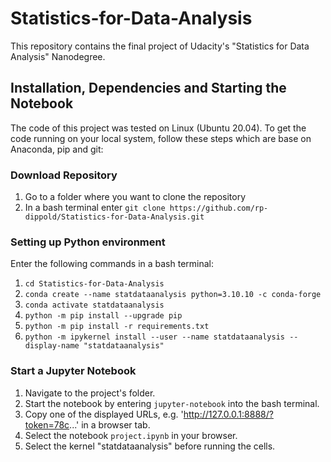 # Statistics-for-Data-Analysis
This repository contains the final project of Udacity's "Statistics for Data Analysis" Nanodegree.

## Installation, Dependencies and Starting the Notebook
The code of this project was tested on Linux (Ubuntu 20.04). To get the code running on your local system, follow these steps which are base on Anaconda, pip and git:

### Download Repository
1. Go to a folder where you want to clone the repository
2. In a bash terminal enter `git clone https://github.com/rp-dippold/Statistics-for-Data-Analysis.git`

### Setting up Python environment
Enter the following commands in a bash terminal:
1. `cd Statistics-for-Data-Analysis`
2. `conda create --name statdataanalysis python=3.10.10 -c conda-forge`
3. `conda activate statdataanalysis`
4. `python -m pip install --upgrade pip`
5. `python -m pip install -r requirements.txt`
7. `python -m ipykernel install --user --name statdataanalysis --display-name "statdataanalysis"`

### Start a Jupyter Notebook
1. Navigate to the project's folder.
2. Start the notebook by entering `jupyter-notebook` into the bash terminal.
3. Copy one of the displayed URLs, e.g. 'http://127.0.0.1:8888/?token=78c...' in a browser tab.
4. Select the notebook `project.ipynb` in your browser.
5. Select the kernel "statdataanalysis" before running the cells.
